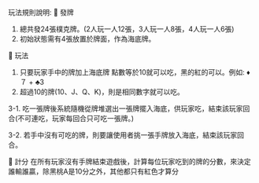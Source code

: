 玩法規則說明:
	發牌
1.	總共發24張樸克牌。(2人玩一人12張，3人玩一人8張，4人玩一人6張)
2.	初始狀態需有4張放置於牌面，作為海底牌。

	玩法
1.	只要玩家手中的牌加上海底牌 點數等於10就可以吃，黑的紅的可以。例如: ♦７ + ♣3 
2.	超過10的牌(10、J、Q、K)，則是相同數字就可以吃。

3-1.	吃一張牌後系統隨機從牌堆選出一張牌擺入海底，供玩家吃，結束該玩家回合(不可連吃，玩家每回合只可吃一張牌。)

3-2.	若手中沒有可吃的牌，則要讓使用者挑一張手牌放入海底，結束該玩家回合。

	計分
在所有玩家沒有手牌結束遊戲後，計算每位玩家吃到的牌的分數，來決定誰輸誰贏，除黑桃A是10分之外，其他都只有紅色才算分
